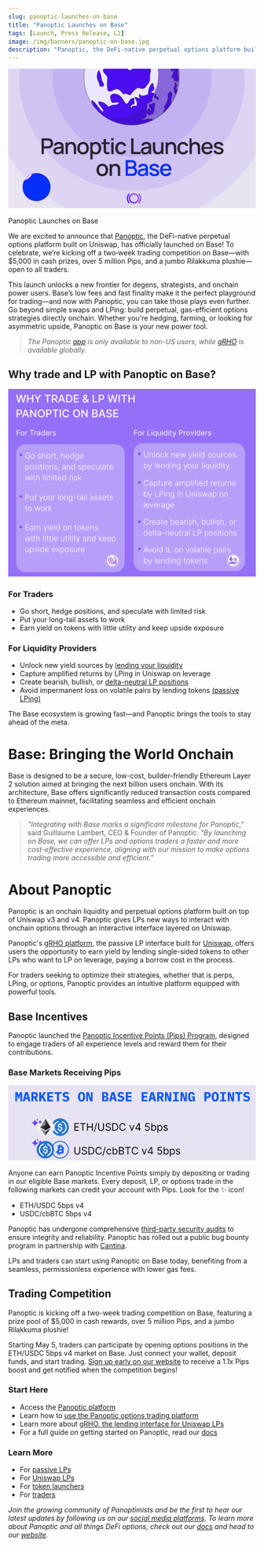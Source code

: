 ```yaml
---
slug: panoptic-launches-on-base
title: "Panoptic Launches on Base"
tags: [Launch, Press Release, L2]
image: /img/banners/panoptic-on-base.jpg
description: "Panoptic, the DeFi-native perpetual options platform built on Uniswap, launches on Base, offering gas-efficient, permissionless options trading and leveraged liquidity provision."
---
```


![](./panoptic-on-base.jpg)

Panoptic Launches on Base

We are excited to announce that [Panoptic](https://app.panoptic.xyz/), the DeFi-native perpetual options platform built on Uniswap, has officially launched on Base! To celebrate, we’re kicking off a two‑week trading competition on Base—with $5,000 in cash prizes, over 5 million Pips, and a jumbo Rilakkuma plushie—open to all traders.


This launch unlocks a new frontier for degens, strategists, and onchain power users. Base’s low fees and fast finality make it the perfect playground for trading—and now with Panoptic, you can take those plays even further. Go beyond simple swaps and LPing: build perpetual, gas-efficient options strategies directly onchain. Whether you're hedging, farming, or looking for asymmetric upside, Panoptic on Base is your new power tool.


> _The Panoptic [app](https://app.panoptic.xyz/) is only available to non-US users, while [gRHO](https://grho.panoptic.xyz/) is available globally._

## Why trade and LP with Panoptic on Base?

![](./1.png)

### For Traders

-   Go short, hedge positions, and speculate with limited risk
-   Put your long-tail assets to work
-   Earn yield on tokens with little utility and keep upside exposure
    

### For Liquidity Providers

-   Unlock new yield sources by [lending your liquidity](https://panoptic.xyz/docs/product/spread) 
-   Capture amplified returns by LPing in Uniswap on leverage
-   Create bearish, bullish, or [delta-neutral LP positions](https://panoptic.xyz/blog/make-uniswap-great-again#3-ways-to-lp-which-one-actually-profits)
-   Avoid impermanent loss on volatile pairs by lending tokens [(passive LPing)](https://panoptic.xyz/docs/getting-started/passive-lp)
    

  

The Base ecosystem is growing fast—and Panoptic brings the tools to stay ahead of the meta.

# Base: Bringing the World Onchain

Base is designed to be a secure, low-cost, builder-friendly Ethereum Layer 2 solution aimed at bringing the next billion users onchain. With its architecture, Base offers significantly reduced transaction costs compared to Ethereum mainnet, facilitating seamless and efficient onchain experiences. ​

  

> _"Integrating with Base marks a significant milestone for Panoptic,"_ said Guillaume Lambert, CEO & Founder of Panoptic. _"By launching on Base, we can offer LPs and options traders a faster and more cost-effective experience, aligning with our mission to make options trading more accessible and efficient."_

# About Panoptic

Panoptic is an onchain liquidity and perpetual options platform built on top of Uniswap v3 and v4. Panoptic gives LPs new ways to interact with onchain options through an interactive interface layered on Uniswap.

  

Panoptic's [gRHO platform](https://grho.panoptic.xyz/), the passive LP interface built for [Uniswap](https://panoptic.xyz/blog/panoptic-awarded-uniswap-foundation-grant), offers users the opportunity to earn yield by lending single-sided tokens to other LPs who want to LP on leverage, paying a borrow cost in the process.​

  

For traders seeking to optimize their strategies, whether that is perps, LPing, or options, Panoptic provides an intuitive platform equipped with powerful tools.

## Base Incentives

Panoptic launched the [Panoptic Incentive Points (Pips) Program](https://app.panoptic.xyz/leaderboard), designed to engage traders of all experience levels and reward them for their contributions.

### Base Markets Receiving Pips

![](./2.png)

Anyone can earn Panoptic Incentive Points simply by depositing or trading in our eligible Base markets. Every deposit, LP, or options trade in the following markets can credit your account with Pips. Look for the ✨ icon!

-   ETH/USDC 5bps v4
-   USDC/cbBTC 5bps v4

Panoptic has undergone comprehensive [third-party security audits](https://panoptic.xyz/docs/security/security_audits) to ensure integrity and reliability. Panoptic has rolled out a public bug bounty program in partnership with [Cantina](https://cantina.xyz/welcome).


LPs and traders can start using Panoptic on Base today, benefiting from a seamless, permissionless experience with lower gas fees.

## Trading Competition

Panoptic is kicking off a two-week trading competition on Base, featuring a prize pool of $5,000 in cash rewards, over 5 million Pips, and a jumbo Rilakkuma plushie!

Starting May 5, traders can participate by opening options positions in the ETH/USDC 5bps v4 market on Base. Just connect your wallet, deposit funds, and start trading. [Sign up early on our website](https://panoptic.xyz/) to receive a 1.1x Pips boost and get notified when the competition begins!

### Start Here

-   Access the [Panoptic platform](https://app.panoptic.xyz/)
-   Learn how to [use the Panoptic options trading platform](https://youtube.com/playlist?list=PLB5qwiSwzT_rgH-HvQtDaWTe48xPaF6se&feature=shared)
-   Learn more about [gRHO, the lending interface for Uniswap LPs](https://panoptic.xyz/blog/grho-launches-on-uniswap-v4)
-   For a full guide on getting started on Panoptic, read our [docs](https://panoptic.xyz/docs/product/opening-a-position)
    

### Learn More

-   For [passive LPs](https://panoptic.xyz/docs/getting-started/passive-lp)
-   For [Uniswap LPs](https://panoptic.xyz/docs/getting-started/active-lp)
-   For [token launchers](https://panoptic.xyz/docs/product/token-launchers/bootstrap-liquidity)
-   For [traders](https://panoptic.xyz/docs/getting-started/options-traders)
    
    
_Join the growing community of Panoptimists and be the first to hear our latest updates by following us on our [social media platforms](https://links.panoptic.xyz/all). To learn more about Panoptic and all things DeFi options, check out our [docs](https://panoptic.xyz/docs/intro) and head to our [website](https://panoptic.xyz/)._